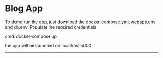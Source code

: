 # Blog App

To demo run the app, just download the docker-compose.yml, webapp.env and db.env. Populate the required credentials

cmd:
  docker-compose up

the app will be launched on localhost:5000

----
